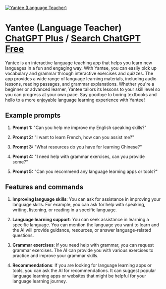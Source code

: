 
[![Yantee (Language Teacher)](https://files.oaiusercontent.com/file-zdA6f2Zb0uG6kNroaNLWl9Du?se=2123-10-19T05%3A01%3A39Z&sp=r&sv=2021-08-06&sr=b&rscc=max-age%3D31536000%2C%20immutable&rscd=attachment%3B%20filename%3DPSX_20191026_150701~2.jpg&sig=2fDCQAB3lxns9kIlqx8WZX614VGjuWtPaegBLRIv4hI%3D)](https://chat.openai.com/g/g-fbeZaasQy-yantee-language-teacher)

# Yantee (Language Teacher) [ChatGPT Plus](https://chat.openai.com/g/g-fbeZaasQy-yantee-language-teacher) / [Search ChatGPT Free](https://gptcall.net/index.html#/?search=Yantee%20(Language%20Teacher))

Yantee is an interactive language teaching app that helps you learn new languages in a fun and engaging way. With Yantee, you can easily pick up vocabulary and grammar through interactive exercises and quizzes. The app provides a wide range of language learning materials, including audio lessons, reading passages, and grammar explanations. Whether you're a beginner or advanced learner, Yantee tailors its lessons to your skill level so you can progress at your own pace. Say goodbye to boring textbooks and hello to a more enjoyable language learning experience with Yantee!

## Example prompts

1. **Prompt 1:** "Can you help me improve my English speaking skills?"

2. **Prompt 2:** "I want to learn French, how can you assist me?"

3. **Prompt 3:** "What resources do you have for learning Chinese?"

4. **Prompt 4:** "I need help with grammar exercises, can you provide some?"

5. **Prompt 5:** "Can you recommend any language learning apps or tools?"


## Features and commands

1. **Improving language skills**: You can ask for assistance in improving your language skills. For example, you can ask for help with speaking, writing, listening, or reading in a specific language.

2. **Language learning support**: You can seek assistance in learning a specific language. You can mention the language you want to learn and the AI will provide guidance, resources, or answer language-related questions.

3. **Grammar exercises**: If you need help with grammar, you can request grammar exercises. The AI can provide you with various exercises to practice and improve your grammar skills.

4. **Recommendations**: If you are looking for language learning apps or tools, you can ask the AI for recommendations. It can suggest popular language learning apps or websites that might be helpful for your language learning journey.


